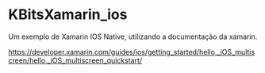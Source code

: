 # KBitsXamarin_ios

Um exemplo de Xamarin IOS Native, utilizando a documentação da xamarin. 

https://developer.xamarin.com/guides/ios/getting_started/hello,_iOS_multiscreen/hello,_iOS_multiscreen_quickstart/
